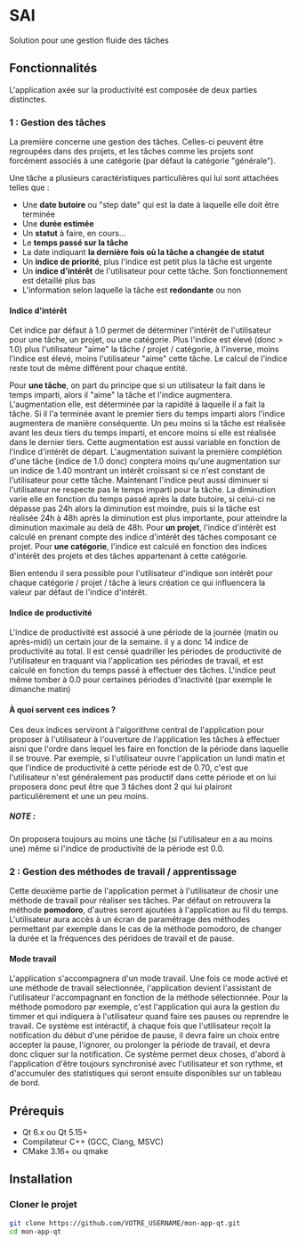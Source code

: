 # SAI

Solution pour une gestion fluide des tâches

## Fonctionnalités

L'application  axée sur la productivité est composée de deux parties distinctes. 

### 1 : Gestion des tâches

La première concerne une gestion des tâches. Celles-ci peuvent être regroupées dans des projets, et les tâches comme les projets sont forcément associés à une catégorie (par défaut la catégorie "générale").

Une tâche a plusieurs caractéristiques particulières qui lui sont attachées telles que :
  - Une **date butoire** ou "step date" qui est la date à laquelle elle doit être terminée
  - Une **durée estimée**
  - Un **statut** à faire, en cours...
  - Le **temps passé sur la tâche**
  - La date indiquant **la dernière fois où la tâche a changée de statut**
  - Un **indice de priorité**, plus l'indice est petit plus la tâche est urgente
  - Un **indice d'intérêt** de l'utilisateur pour cette tâche. Son fonctionnement est détaillé plus bas
  - L'information selon laquelle la tâche est **redondante** ou non


#### Indice d'intérêt

Cet indice par défaut à 1.0 permet de déterminer l'intérêt de l'utilisateur pour une tâche, un projet, ou une catégorie. Plus l'indice est élevé (donc > 1.0) plus l'utilisateur "aime" la tâche / projet / catégorie, à l'inverse, moins l'indice est élevé, moins l'utilisateur "aime" cette tâche. Le calcul  de l'indice reste tout de même différent pour chaque entité. 

Pour **une tâche**, on part du principe que si un utilisateur la fait dans le temps imparti, alors il "aime" la tâche et l'indice augmentera. L'augmentation elle, est déterminée par la rapidité à laquelle il a fait la tâche. Si il l'a terminée avant le premier tiers du temps imparti alors l'indice augmentera de manière conséquente. Un peu moins si la tâche est réalisée avant les deux tiers du temps imparti, et encore moins si elle est réalisée dans le dernier tiers. Cette augmentation est aussi variable en fonction de l'indice d'intérêt de départ. L'augmentation suivant la première complétion d'une tâche (indice de 1.0 donc) conptera moins qu'une augmentation sur un indice de 1.40 montrant un intérêt croissant si ce n'est constant de l'utilisateur pour cette tâche. 
Maintenant l'indice peut aussi diminuer si l'utilisateur ne respecte pas le temps imparti pour la tâche. La diminution varie elle en fonction du temps passé après la date butoire, si celui-ci ne dépasse pas 24h alors la diminution est moindre, puis si la tâche est réalisée 24h à 48h après la diminution est plus importante, pour atteindre la diminution maximale au delà de 48h.
Pour **un projet**, l'indice d'intérêt est calculé en prenant compte des indice d'intérêt des tâches composant ce projet.
Pour **une catégorie**, l'indice est calculé en fonction des indices d'intérêt des projets et des tâches appartenant à cette catégorie.

Bien entendu il sera possible pour l'utilisateur d'indique son intérêt pour chaque catégorie / projet / tâche à leurs création ce qui influencera la valeur par défaut de l'indice d'intérêt.

#### Indice de productivité

L'indice de productivité est associé à une période de la journée (matin ou après-midi) un certain jour de la semaine. il y a donc 14 indice de productivité au total. Il est censé quadriller les périodes de productivité de l'utilisateur en traquant via l'application ses périodes de travail, et est calculé en fonction du temps passé à effectuer des tâches.
L'indice peut même tomber à 0.0 pour certaines périodes d'inactivité (par exemple le dimanche matin)

#### À quoi servent ces indices ?

Ces deux indices serviront à l'algorithme central de l'application pour proposer à l'utilisateur à l'ouverture de l'application les tâches à effectuer aisni que l'ordre dans lequel les faire en fonction de la période dans laquelle il se trouve. Par exemple, si l'utilisateur ouvre l'application un lundi matin et que l'indice de productivité à cette période est de 0.70, c'est que l'utilisateur n'est généralement pas productif dans cette période et on lui proposera donc peut être que 3 tâches dont 2 qui lui plairont particulièrement et une un peu moins.

##### NOTE :

On proposera toujours au moins une tâche (si l'utilisateur en a au moins une) même si l'indice de productivité de la période est 0.0.

### 2 : Gestion des méthodes de travail / apprentissage

Cette deuxième partie de l'application permet à l'utilisateur de chosir une méthode de travail pour réaliser ses tâches. Par défaut on retrouvera la méthode **pomodoro**, d'autres seront ajoutées à l'application au fil du temps. L'utilisateur aura accès à un écran de paramétrage des méthodes permettant par exemple dans le cas de la méthode pomodoro, de changer la durée et la fréquences des péridoes de travail et de pause.

#### Mode travail

L'application s'accompagnera d'un mode travail. Une fois ce mode activé et une méthode de travail sélectionnée, l'application devient l'assistant de l'utilisateur l'accompagnant en fonction de la méthode sélectionnée. Pour la méthode pomodoro par exemple, c'est l'application qui aura la gestion du timmer et qui indiquera à l'utilisateur quand faire ses pauses ou reprendre le travail.
Ce système est intéractif, à chaque fois que l'utilisateur reçoit la notification du début d'une péridoe de pause, il devra faire un choix entre accepter la pause, l'ignorer, ou prolonger la période de travail, et devra donc cliquer sur la notification. Ce système permet deux choses, d'abord à l'application d'être toujours synchronisé avec l'utilisateur et son rythme, et d'accumuler des statistiques qui seront ensuite disponibles sur un tableau de bord.

## Prérequis

- Qt 6.x ou Qt 5.15+
- Compilateur C++ (GCC, Clang, MSVC)
- CMake 3.16+ ou qmake

## Installation

### Cloner le projet
```bash
git clone https://github.com/VOTRE_USERNAME/mon-app-qt.git
cd mon-app-qt
